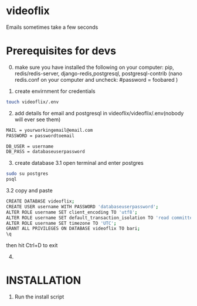 # videoflix

Emails sometimes take a few seconds 

# Prerequisites for devs

0. make sure you have installed the following on your computer:
pip, redis/redis-server, django-redis,postgresql, postgresql-contrib
(nano redis.conf on your computer and uncheck:
 #password = foobared 
)

1. create envirnment for credentials
```bash 
touch videoflix/.env
```

2. add details for email and postgresql in videoflix/videoflix/.env(nobody will ever see them)
```bash
MAIL = yourworkingemail@email.com
PASSWORD = passwordtoemail

DB_USER = username
DB_PASS = databaseuserpassword
```

3. create database
3.1 open terminal and enter postgres
```bash 
sudo su postgres
psql
```
3.2 copy and paste
```bash
CREATE DATABASE videoflix; 
CREATE USER username WITH PASSWORD 'databaseuserpassword';
ALTER ROLE username SET client_encoding TO 'utf8'; 
ALTER ROLE username SET default_transaction_isolation TO 'read committed';
ALTER ROLE username SET timezone TO 'UTC';
GRANT ALL PRIVILEGES ON DATABASE videoflix TO bari;
\q
```
then hit Ctrl+D to exit

4.  


# INSTALLATION

1. Run the install script


# 